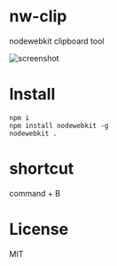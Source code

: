 nw-clip
=======

nodewebkit clipboard tool

![screenshot](https://raw.github.com/mlwmlw/nw-clip/master/screenshot.png "screenshot")

# Install
    npm i
    npm install nodewebkit -g
    nodewebkit .

# shortcut 
command + B

# License
MIT
